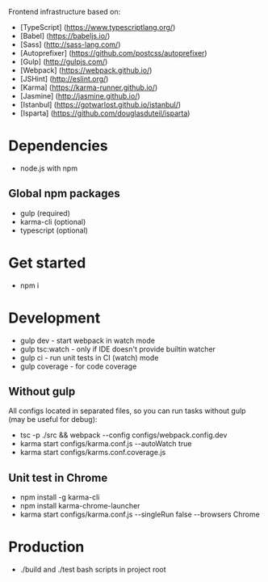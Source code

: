 Frontend infrastructure based on:
* [TypeScript] (https://www.typescriptlang.org/)
* [Babel] (https://babeljs.io/)
* [Sass] (http://sass-lang.com/)
* [Autoprefixer] (https://github.com/postcss/autoprefixer)
* [Gulp] (http://gulpjs.com/)
* [Webpack] (https://webpack.github.io/)
* [JSHint] (http://eslint.org/)
* [Karma] (https://karma-runner.github.io/)
* [Jasmine] (http://jasmine.github.io/)
* [Istanbul] (https://gotwarlost.github.io/istanbul/)
* [Isparta] (https://github.com/douglasduteil/isparta)

Dependencies
============
* node.js with npm

Global npm packages
-------------------
* gulp (required)
* karma-cli (optional)
* typescript (optional)

Get started
===========
* npm i

Development
===========
* gulp dev - start webpack in watch mode
* gulp tsc:watch - only if IDE doesn't provide builtin watcher
* gulp ci - run unit tests in CI (watch) mode
* gulp coverage - for code coverage

Without gulp
------------
All configs located in separated files, so you can run tasks without gulp (may be useful for debug):

* tsc -p ./src && webpack --config configs/webpack.config.dev
* karma start configs/karma.conf.js --autoWatch true
* karma start configs/karms.conf.coverage.js

Unit test in Chrome
-------------------
* npm install -g karma-cli
* npm install karma-chrome-launcher
* karma start configs/karma.conf.js --singleRun false --browsers Chrome

Production
==========
* ./build and ./test bash scripts in project root

